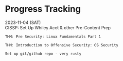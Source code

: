 # Progress Tracking

<!--
2024-01-31 (TUE)

2024-01-30 (MON)

2024-01-29 (SUN)

2024-01-28 (SAT)

2024-01-27 (FRI)

2024-01-26 (THU)

2024-01-25 (WED)

2024-01-24 (TUE)

2024-01-23 (MON)

2024-01-22 (SUN)

2024-01-21 (SAT)

2024-01-20 (FRI)

2024-01-19 (THU)

2024-01-18 (WED)

2024-01-17 (TUE)

2024-01-16 (MON)

2024-01-15 (SUN)

2024-01-14 (SAT)

2024-01-13 (FRI)

2024-01-12 (THU)

2024-01-11 (WED)

2024-01-10 (TUE)

2024-01-09 (MON)

2024-01-08 (SUN)

2024-01-07 (SAT)

2024-01-06 (FRI)

2024-01-05 (THU)

2024-01-04 (WED)

2024-01-03 (TUE)

2024-01-02 (MON)

2024-01-01 (SUN)

2023-12-31 (SUN)

2023-12-30 (SAT)

2023-12-29 (FRI)

2023-12-28 (THU)

2023-12-27 (WED)

2023-12-26 (TUE)

2023-12-25 (MON)

2023-12-24 (SUN)

2023-12-23 (SAT)

2023-12-22 (FRI)

2023-12-21 (THU)

2023-12-20 (WED)

2023-12-19 (TUE)

2023-12-18 (MON)

2023-12-17 (SUN)

2023-12-16 (SAT)

2023-12-15 (FRI)

2023-12-14 (THU)

2023-12-13 (WED)

2023-12-12 (TUE)

2023-12-11 (MON)

2023-12-10 (SUN)

2023-12-09 (SAT)

2023-12-08 (FRI)

2023-12-07 (THU)

2023-12-06 (WED)

2023-12-05 (TUE)

2023-12-04 (MON)

2023-12-03 (SUN)

2023-12-02 (SAT)

2023-12-01 (FRI)

2024-01-31 (TUE)

2023-11-30 (THU)

2023-11-29 (WED)

2023-11-28 (TUE)

2023-11-27 (MON)

2023-11-26 (SUN)

2023-11-25 (SAT)

2023-11-24 (FRI)

2023-11-23 (THU)

2023-11-22 (WED)

2023-11-21 (TUE)

2023-11-20 (MON)

2023-11-19 (SUN)

2023-11-18 (SAT)

2023-11-17 (FRI)

2023-11-16 (THU)

2023-11-15 (WED)

2023-11-14 (TUE)

2023-11-13 (MON)

2023-11-12 (SUN)

2023-11-11 (SAT)

2023-11-10 (FRI)

2023-11-09 (THU)

2023-11-08 (WED)

2023-11-07 (TUE)

2023-11-06 (MON) 

2023-11-05 (SUN) 

-->

2023-11-04 (SAT) <br>
    CISSP: Set Up Whiley Acct & other Pre-Content Prep

    THM: Pre Security: Linux Fundamentals Part 1

    THM: Introduction to Offensive Security: OS Security
    
    Set up git/github repo - very rusty
